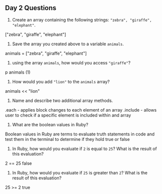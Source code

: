 ## Day 2 Questions

1. Create an array containing the following strings: `"zebra", "giraffe", "elephant"`.

["zebra", "giraffe", "elephant"]

1. Save the array you created above to a variable `animals`.

animals = ["zebra", "giraffe", "elephant"]

1. using the array `animals`, how would you access `"giraffe"`?

p animals (1)

1. How would you add `"lion"` to the `animals` array?

animals << "lion"

1. Name and describe two additional array methods.

.each - applies block changes to each element of an array
.include - allows user to check if a specific element is included within and array

1. What are the boolean values in Ruby?

Boolean values in Ruby are terms to evaluate truth statements in code and test them in the terminal to determine if they hold true or false

1. In Ruby, how would you evaluate if `2` is equal to `25`? What is the result of this evaluation?

2 == 25
false

1. In Ruby, how would you evaluate if `25` is greater than `2`? What is the result of this evaluation?

25 >= 2
true

